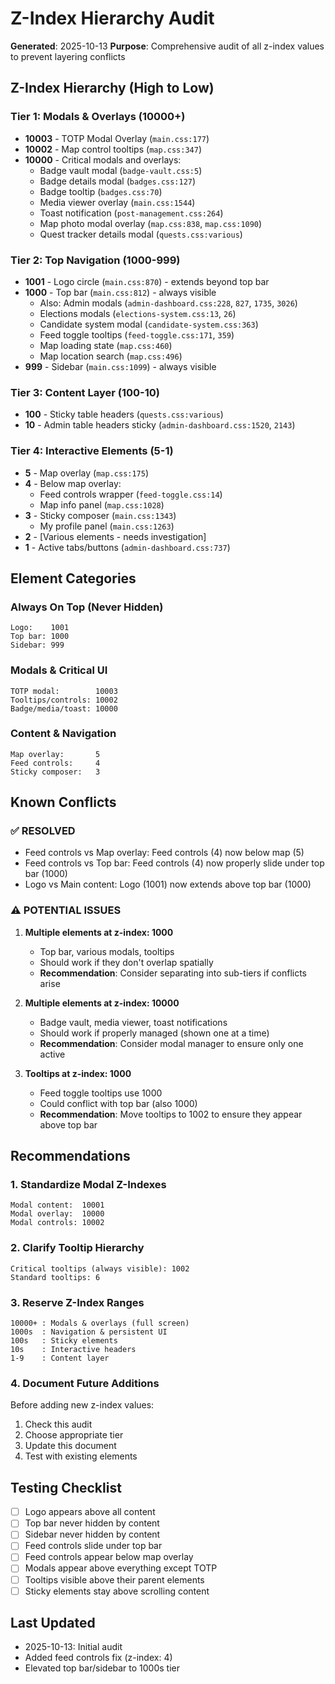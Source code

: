 # Z-Index Hierarchy Audit

**Generated**: 2025-10-13
**Purpose**: Comprehensive audit of all z-index values to prevent layering conflicts

## Z-Index Hierarchy (High to Low)

### Tier 1: Modals & Overlays (10000+)
- **10003** - TOTP Modal Overlay (`main.css:177`)
- **10002** - Map control tooltips (`map.css:347`)
- **10000** - Critical modals and overlays:
  - Badge vault modal (`badge-vault.css:5`)
  - Badge details modal (`badges.css:127`)
  - Badge tooltip (`badges.css:70`)
  - Media viewer overlay (`main.css:1544`)
  - Toast notification (`post-management.css:264`)
  - Map photo modal overlay (`map.css:838`, `map.css:1090`)
  - Quest tracker details modal (`quests.css:various`)

### Tier 2: Top Navigation (1000-999)
- **1001** - Logo circle (`main.css:870`) - extends beyond top bar
- **1000** - Top bar (`main.css:812`) - always visible
  - Also: Admin modals (`admin-dashboard.css:228`, `827`, `1735`, `3026`)
  - Elections modals (`elections-system.css:13`, `26`)
  - Candidate system modal (`candidate-system.css:363`)
  - Feed toggle tooltips (`feed-toggle.css:171`, `359`)
  - Map loading state (`map.css:460`)
  - Map location search (`map.css:496`)
- **999** - Sidebar (`main.css:1099`) - always visible

### Tier 3: Content Layer (100-10)
- **100** - Sticky table headers (`quests.css:various`)
- **10** - Admin table headers sticky (`admin-dashboard.css:1520`, `2143`)

### Tier 4: Interactive Elements (5-1)
- **5** - Map overlay (`map.css:175`)
- **4** - Below map overlay:
  - Feed controls wrapper (`feed-toggle.css:14`)
  - Map info panel (`map.css:1028`)
- **3** - Sticky composer (`main.css:1343`)
  - My profile panel (`main.css:1263`)
- **2** - [Various elements - needs investigation]
- **1** - Active tabs/buttons (`admin-dashboard.css:737`)

## Element Categories

### Always On Top (Never Hidden)
```
Logo:    1001
Top bar: 1000
Sidebar: 999
```

### Modals & Critical UI
```
TOTP modal:        10003
Tooltips/controls: 10002
Badge/media/toast: 10000
```

### Content & Navigation
```
Map overlay:       5
Feed controls:     4
Sticky composer:   3
```

## Known Conflicts

### ✅ RESOLVED
- Feed controls vs Map overlay: Feed controls (4) now below map (5)
- Feed controls vs Top bar: Feed controls (4) now properly slide under top bar (1000)
- Logo vs Main content: Logo (1001) now extends above top bar (1000)

### ⚠️ POTENTIAL ISSUES
1. **Multiple elements at z-index: 1000**
   - Top bar, various modals, tooltips
   - Should work if they don't overlap spatially
   - **Recommendation**: Consider separating into sub-tiers if conflicts arise

2. **Multiple elements at z-index: 10000**
   - Badge vault, media viewer, toast notifications
   - Should work if properly managed (shown one at a time)
   - **Recommendation**: Consider modal manager to ensure only one active

3. **Tooltips at z-index: 1000**
   - Feed toggle tooltips use 1000
   - Could conflict with top bar (also 1000)
   - **Recommendation**: Move tooltips to 1002 to ensure they appear above top bar

## Recommendations

### 1. Standardize Modal Z-Indexes
```
Modal content:  10001
Modal overlay:  10000
Modal controls: 10002
```

### 2. Clarify Tooltip Hierarchy
```
Critical tooltips (always visible): 1002
Standard tooltips: 6
```

### 3. Reserve Z-Index Ranges
```
10000+ : Modals & overlays (full screen)
1000s  : Navigation & persistent UI
100s   : Sticky elements
10s    : Interactive headers
1-9    : Content layer
```

### 4. Document Future Additions
Before adding new z-index values:
1. Check this audit
2. Choose appropriate tier
3. Update this document
4. Test with existing elements

## Testing Checklist

- [ ] Logo appears above all content
- [ ] Top bar never hidden by content
- [ ] Sidebar never hidden by content
- [ ] Feed controls slide under top bar
- [ ] Feed controls appear below map overlay
- [ ] Modals appear above everything except TOTP
- [ ] Tooltips visible above their parent elements
- [ ] Sticky elements stay above scrolling content

## Last Updated
- 2025-10-13: Initial audit
- Added feed controls fix (z-index: 4)
- Elevated top bar/sidebar to 1000s tier
